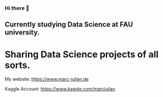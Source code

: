 ### Hi there 👋

## Currently studying Data Science at FAU university.

# Sharing Data Science projects of all sorts.

My website: https://www.marc-julian.de

Kaggle Account: https://www.kaggle.com/marcjulian
